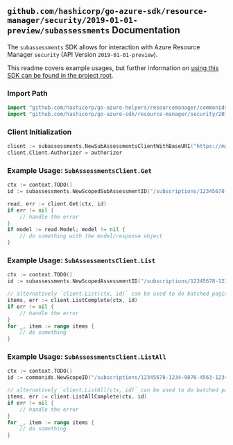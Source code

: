 
## `github.com/hashicorp/go-azure-sdk/resource-manager/security/2019-01-01-preview/subassessments` Documentation

The `subassessments` SDK allows for interaction with Azure Resource Manager `security` (API Version `2019-01-01-preview`).

This readme covers example usages, but further information on [using this SDK can be found in the project root](https://github.com/hashicorp/go-azure-sdk/tree/main/docs).

### Import Path

```go
import "github.com/hashicorp/go-azure-helpers/resourcemanager/commonids"
import "github.com/hashicorp/go-azure-sdk/resource-manager/security/2019-01-01-preview/subassessments"
```


### Client Initialization

```go
client := subassessments.NewSubAssessmentsClientWithBaseURI("https://management.azure.com")
client.Client.Authorizer = authorizer
```


### Example Usage: `SubAssessmentsClient.Get`

```go
ctx := context.TODO()
id := subassessments.NewScopedSubAssessmentID("/subscriptions/12345678-1234-9876-4563-123456789012/resourceGroups/some-resource-group", "assessmentValue", "subAssessmentValue")

read, err := client.Get(ctx, id)
if err != nil {
	// handle the error
}
if model := read.Model; model != nil {
	// do something with the model/response object
}
```


### Example Usage: `SubAssessmentsClient.List`

```go
ctx := context.TODO()
id := subassessments.NewScopedAssessmentID("/subscriptions/12345678-1234-9876-4563-123456789012/resourceGroups/some-resource-group", "assessmentValue")

// alternatively `client.List(ctx, id)` can be used to do batched pagination
items, err := client.ListComplete(ctx, id)
if err != nil {
	// handle the error
}
for _, item := range items {
	// do something
}
```


### Example Usage: `SubAssessmentsClient.ListAll`

```go
ctx := context.TODO()
id := commonids.NewScopeID("/subscriptions/12345678-1234-9876-4563-123456789012/resourceGroups/some-resource-group")

// alternatively `client.ListAll(ctx, id)` can be used to do batched pagination
items, err := client.ListAllComplete(ctx, id)
if err != nil {
	// handle the error
}
for _, item := range items {
	// do something
}
```
